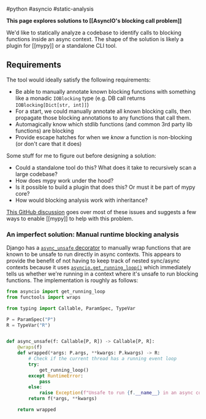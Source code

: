 ---
---

#python #asyncio #static-analysis

**This page explores solutions to [[AsyncIO's blocking call problem]]**

We'd like to statically analyze a codebase to identify calls to blocking functions inside an async context. The shape of the solution is likely a plugin for [[mypy]] or a standalone CLI tool.

## Requirements

The tool would ideally satisfy the following requirements:

- Be able to manually annotate known blocking functions with something like a monadic `IOBlocking` type (e.g. DB call returns `IOBlocking[Dict[str, int]]`)
- For a start, we could manually annotate all known blocking calls, then propagate those blocking annotations to any functions that call them.
- Automagically know which stdlib functions (and common 3rd party lib functions) are blocking
- Provide escape hatches for when we _know_ a function is non-blocking (or don't care that it does)

Some stuff for me to figure out before designing a solution:

- Could a standalone tool do this? What does it take to recursively scan a large codebase?
- How does mypy work under the hood?
- Is it possible to build a plugin that does this? Or must it be part of mypy core?
- How would blocking analysis work with inheritance?

[This GitHub discussion](https://github.com/python/mypy/issues/12649) goes over most of these issues and suggests a few ways to enable [[mypy]] to help with this problem.

### An imperfect solution: Manual runtime blocking analysis

Django has a [`async_unsafe` decorator](https://github.com/django/django/blob/38ad710aba885ad26944ff5708ce1a02a446d2d3/django/utils/asyncio.py#L5) to manually wrap functions that are known to be unsafe to run directly in async contexts. This appears to provide the benefit of not having to keep track of nested sync/async contexts because it uses [`asyncio.get_running_loop()`](https://docs.python.org/3/library/asyncio-eventloop.html#asyncio.get_running_loop) which immediately tells us whether we're running in a context where it's unsafe to run blocking functions.
The implementation is roughly as follows:

```python
from asyncio import get_running_loop
from functools import wraps

from typing import Callable, ParamSpec, TypeVar

P = ParamSpec("P")
R = TypeVar("R")


def async_unsafe(f: Callable[P, R]) -> Callable[P, R]:
    @wraps(f)
    def wrapped(*args: P.args, **kwargs: P.kwargs) -> R:
        # Check if the current thread has a running event loop
        try:
            get_running_loop()
        except RuntimeError:
            pass
        else:
            raise Exception(f"Unsafe to run {f.__name__} in an async context.")
        return f(*args, **kwargs)

    return wrapped
```
